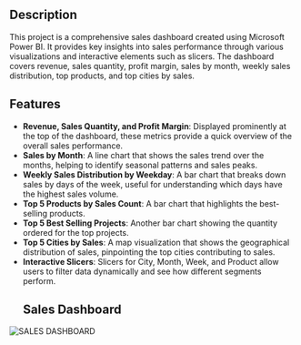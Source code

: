 ## Description
This project is a comprehensive sales dashboard created using Microsoft Power BI. It provides key insights into sales performance through various visualizations and interactive elements such as slicers. The dashboard covers revenue, sales quantity, profit margin, sales by month, weekly sales distribution, top products, and top cities by sales.

## Features
- **Revenue, Sales Quantity, and Profit Margin**: Displayed prominently at the top of the dashboard, these metrics provide a quick overview of the overall sales performance.
- **Sales by Month**: A line chart that shows the sales trend over the months, helping to identify seasonal patterns and sales peaks.
- **Weekly Sales Distribution by Weekday**: A bar chart that breaks down sales by days of the week, useful for understanding which days have the highest sales volume.
- **Top 5 Products by Sales Count**: A bar chart that highlights the best-selling products.
- **Top 5 Best Selling Projects**: Another bar chart showing the quantity ordered for the top projects.
- **Top 5 Cities by Sales**: A map visualization that shows the geographical distribution of sales, pinpointing the top cities contributing to sales.
- **Interactive Slicers**: Slicers for City, Month, Week, and Product allow users to filter data dynamically and see how different segments perform.
  ## Sales Dashboard
![SALES DASHBOARD](https://github.com/biccoomondi/SALES-ANALYSIS-USING-POWER-BI/assets/170850731/d3b99873-dbb5-4773-ae0e-f724a28fafe3)
